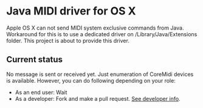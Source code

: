# Java MIDI driver for OS X

Apple OS X can not send MIDI system exclusive commands from Java. Workaround for this is to use a dedicated driver on /Library/Java/Extensions folder. This project is about to provide this driver.

## Current status

No message is sent or received yet. Just enumeration of CoreMidi devices is available. However, you can do following depending on your role:

* As an end user: Wait
* As a developer: Fork and make a pull request. [See developer info](https://github.com/ritola/OSXMidi/blob/master/DEVELOPING.md).

